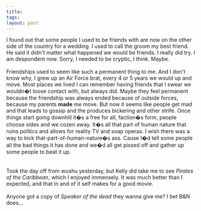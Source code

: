 ```yaml
---
title: 
tags: 
layout: post
---
```

I found out that some people I used to be friends with are now on the other side of the country for a wedding.  I used to call the groom my best friend.  He said it didn't matter what happened we would be friends.  I really did try.  I am despondent now.  Sorry, I needed to be cryptic, I think. Maybe. <br /><br />Friendships used to seem like such a permanent thing to me.  And I don't know why, I grew up an Air Force brat, every 4 or 5 years we would up and move.  Most places we lived I can remember having friends that I swear we wouldn�t loose contact with, but always did.  Maybe they feel permanent because the friendship was always ended because of outside forces, because my parents <b>made</b> me move.  But now it seems like people get mad and that leads to gossip and the produces bickering and other strife.  Once things start going downhill it�s a free for all, faction�s form, people choose sides and we cozen away.  It�s all that part of human nature that ruins politics and allows for reality TV and soap operas.  I wish there was a way to kick that-part-of-human-nature�s ass.  Cause I�d tell some people all the bad things it has done and we�d all get pissed off and gather up some people to beat it up.  <br /><br />Took the day off from wushu yesterday, but Kelly did take me to see <i>Pirates of the Caribbean</i>, which I enjoyed immensely.  It was much better than I expected, and that in and of it self makes for a good movie.<br /><br />Anyone got a copy of <i>Speaker of the dead</i> they wanna give me? I bet B&N does...
